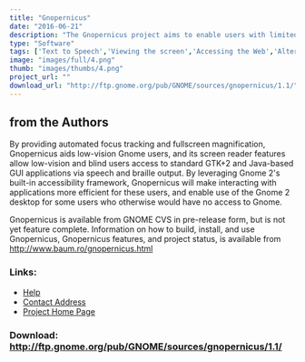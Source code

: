 ```yaml
---
title: "Gnopernicus"
date: "2016-06-21"
description: "The Gnopernicus project aims to enable users with limited vision, or no vision, to use the Gnome 2 desktop and Gnome/GTK+-2 applications effectively."
type: "Software"
tags: ['Text to Speech','Viewing the screen','Accessing the Web','Alternative Access' ]
image: "images/full/4.png"
thumb: "images/thumbs/4.png"
project_url: ""
download_url: "http://ftp.gnome.org/pub/GNOME/sources/gnopernicus/1.1/"
---
```

from the Authors
----------------

By providing automated focus tracking and fullscreen magnification, Gnopernicus aids low-vision Gnome users, and its screen reader features allow low-vision and blind users access to standard GTK+2 and Java-based GUI applications via speech and braille output. By leveraging Gnome 2's built-in accessibility framework, Gnopernicus will make interacting with applications more efficient for these users, and enable use of the Gnome 2 desktop for some users who otherwise would have no access to Gnome.

Gnopernicus is available from GNOME CVS in pre-release form, but is not yet feature complete. Information on how to build, install, and use Gnopernicus, Gnopernicus features, and project status, is available from <a href="">http://www.baum.ro/gnopernicus.html</a>

### Links:
- <a href="http://www.baum.ro/gnopernicus.html">Help</a>
- <a href="mailto:mp@baum.de">Contact Address</a>
- <a href="http://www.baum.ro/index.php?language=en&amp;pagina=produse&amp;subpag=gnopernicus">Project Home Page</a>

### Download: http://ftp.gnome.org/pub/GNOME/sources/gnopernicus/1.1/ 